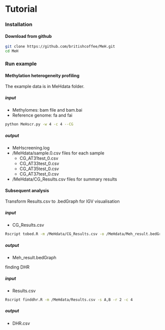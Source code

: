 # Tutorial

### Installation

#### Download from github

```sh
git clone https://github.com/britishcoffee/MeH.git
cd MeH
```



### Run example

#### Methylation heterogeneity profiling

The example data is in MeHdata folder.

##### input

* Methylomes: bam file and bam.bai
* Reference genome: fa and fai

```sh
python MeHscr.py -w 4 -c 4 --CG
```

##### output

* MeHscreening.log 
* /MeHdata/sample.0.csv files for each sample
  * CG_AT31test_0.csv
  * CG_AT33test_0.csv
  * CG_AT35test_0.csv
  * CG_AT37test_0.csv
* /MeHdata/CG_Results.csv files for summary results



#### Subsequent analysis

Transform Results.csv to .bedGraph for IGV visualisation

##### input

* CG_Results.csv

```sh
Rscript tobed.R -m /MeHdata/CG_Results.csv -o /MeHdata/Meh_result.bedGraph
```

##### output

* Meh_result.bedGraph



finding DHR

##### input

* Results.csv

```sh
Rscript finddhr.R -m /MeHdata/Results.csv -s A,B -r 2 -c 4
```

##### output

* DHR.csv

